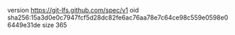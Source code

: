 version https://git-lfs.github.com/spec/v1
oid sha256:15a3d0e0c7947fcf5d28dc82fe6ac76aa78e7c64ce98c559e0598e06449e31de
size 365
